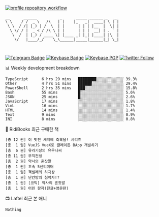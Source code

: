 [![profile repository workflow](https://github.com/vbalien/vbalien/actions/workflows/push.yml/badge.svg)](https://github.com/vbalien/vbalien/actions/workflows/push.yml)
```
__      ______          _      _____ ______ _   _ 
\ \    / /  _ \   /\   | |    |_   _|  ____| \ | |
 \ \  / /| |_) | /  \  | |      | | | |__  |  \| |
  \ \/ / |  _ < / /\ \ | |      | | |  __| | . ` |
   \  /  | |_) / ____ \| |____ _| |_| |____| |\  |
    \/   |____/_/    \_\______|_____|______|_| \_|
                                                  
                                                  
```
[![Telegram Badge](https://img.shields.io/badge/-Telegram-2CA5E0?logo=telegram)](https://t.me/vbalien)
[![Keybase Badge](https://img.shields.io/badge/-Keybase-33A0FF?logo=keybase&logoColor=white)](https://keybase.io/vbalien)
[![Keybase PGP](https://img.shields.io/keybase/pgp/vbalien)](http://sks.pod02.fleetstreetops.com/pks/lookup?search=0xE98CF73DE1E36F7D1B8A383AFD987F8DBE513071&fingerprint=on&op=index)
[![Twitter Follow](https://img.shields.io/twitter/follow/_elnyan)](https://twitter.com/_elnyan)

📊 Weekly development breakdown
```
TypeScript      6 hrs 29 mins   ████████░░░░░░░░░░░░ 39.3%
Other           4 hrs 51 mins   ██████░░░░░░░░░░░░░░ 29.4%
PowerShell      2 hrs 35 mins   ███░░░░░░░░░░░░░░░░░ 15.8%
Bash            55 mins         █░░░░░░░░░░░░░░░░░░░ 5.6%
JSON            25 mins         █░░░░░░░░░░░░░░░░░░░ 2.6%
JavaScript      17 mins         ░░░░░░░░░░░░░░░░░░░░ 1.8%
VimL            16 mins         ░░░░░░░░░░░░░░░░░░░░ 1.7%
HTML            14 mins         ░░░░░░░░░░░░░░░░░░░░ 1.4%
Text            9 mins          ░░░░░░░░░░░░░░░░░░░░ 0.9%
INI             8 mins          ░░░░░░░░░░░░░░░░░░░░ 0.8%
```
📖 RidiBooks 최근 구매한 책
```
[총 12 권] 이 멋진 세계에 축복을! 시리즈 
[총  1 권] VueJS VueX로 클레이튼 BApp 개발하기 
[총  6 권] 유라기장의 유우나씨 
[총 11 권] 무직전생 
[총  2 권] 약사의 혼잣말 
[총  1 권] 초속 5센티미터 
[총  1 권] 책벌레의 하극상 
[총  1 권] 단칸방의 침략자!? 
[총  1 권] [코믹] 약사의 혼잣말 
[총  1 권] 어린 왕자(한글+영문판) 
```
📺 Laftel 최근 본 애니
```
Nothing
```

